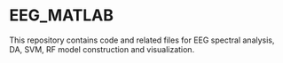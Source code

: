 # EEG_MATLAB
This repository contains code and related files for EEG spectral analysis, DA, SVM, RF model construction and visualization.
